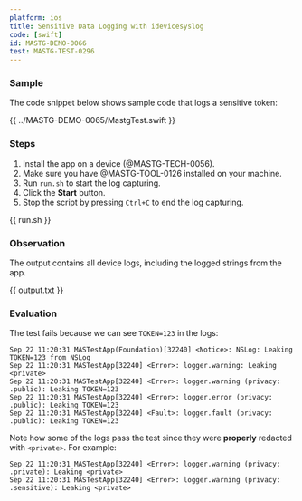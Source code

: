 ```yaml
---
platform: ios
title: Sensitive Data Logging with idevicesyslog
code: [swift]
id: MASTG-DEMO-0066
test: MASTG-TEST-0296
---
```


### Sample

The code snippet below shows sample code that logs a sensitive token:

{{ ../MASTG-DEMO-0065/MastgTest.swift }}

### Steps

1. Install the app on a device (@MASTG-TECH-0056).
2. Make sure you have @MASTG-TOOL-0126 installed on your machine.
3. Run `run.sh` to start the log capturing.
4. Click the **Start** button.
5. Stop the script by pressing `Ctrl+C` to end the log capturing.

{{ run.sh }}

### Observation

The output contains all device logs, including the logged strings from the app.

{{ output.txt }}

### Evaluation

The test fails because we can see `TOKEN=123` in the logs:

```text
Sep 22 11:20:31 MASTestApp(Foundation)[32240] <Notice>: NSLog: Leaking TOKEN=123 from NSLog
Sep 22 11:20:31 MASTestApp[32240] <Error>: logger.warning: Leaking <private>
Sep 22 11:20:31 MASTestApp[32240] <Error>: logger.warning (privacy: .public): Leaking TOKEN=123
Sep 22 11:20:31 MASTestApp[32240] <Error>: logger.error (privacy: .public): Leaking TOKEN=123
Sep 22 11:20:31 MASTestApp[32240] <Fault>: logger.fault (privacy: .public): Leaking TOKEN=123
```

Note how some of the logs pass the test since they were **properly** redacted with `<private>`. For example:

```text
Sep 22 11:20:31 MASTestApp[32240] <Error>: logger.warning (privacy: .private): Leaking <private>
Sep 22 11:20:31 MASTestApp[32240] <Error>: logger.warning (privacy: .sensitive): Leaking <private>
```
